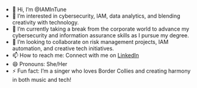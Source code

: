 - 👋 Hi, I’m @IAMInTune
- 👀 I’m interested in cybersecurity, IAM, data analytics, and blending creativity with technology.
- 🌱 I’m currently taking a break from the corporate world to advance my cybersecurity and information assurance skills as I pursue my degree.
- 💞️ I’m looking to collaborate on risk management projects, IAM automation, and creative tech initiatives.
- 📫 How to reach me: Connect with me on [LinkedIn](https://www.linkedin.com/in/kgreat/)
- 😄 Pronouns: She/Her
- ⚡ Fun fact: I’m a singer who loves Border Collies and creating harmony in both music and tech!
<!---
IAMInTune/IAMInTune is a ✨ special ✨ repository because its `README.md` (this file) appears on your GitHub profile.
You can click the Preview link to take a look at your changes.
--->
